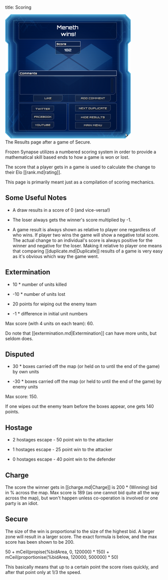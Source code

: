 title: Scoring

<div class="thumb tright"><div class="thumbinner" style="width:402px;"><img src="images/thumb/c/c5/Scoring.png/400px-Scoring.png" />  <div class="thumbcaption">The Results page after a game of Secure.</div></div></div>

Frozen Synapse utilizes a numbered scoring system in order to provide a mathematical skill based ends to how a game is won or lost.

The score that a player gets in a game is used to calculate the change to their Elo [[rank.md|rating]].

This page is primarily meant just as a compilation of scoring mechanics.



## <span class="mw-headline" id="Some_Useful_Notes"> Some Useful Notes </span>

*   A draw results in a score of 0 (and vice-versa!)

*   The loser always gets the winner's score multiplied by -1.

*   A game result is always shown as relative to player one regardless of who wins. If player two wins the game will show a negative total score. The actual change to an individual's score is always positive for the winner and negative for the loser. Making it relative to player one means that comparing [[duplicate.md|Duplicate]] results of a game is very easy as it's obvious which way the game went.

## <span class="mw-headline" id="Extermination">Extermination</span>

*   10 * number of units killed

*   -10 * number of units lost

*   20 points for wiping out the enemy team

*   -1 * difference in initial unit numbers

Max score (with 4 units on each team): 60.

Do note that [[extermination.md|Extermination]] can have more units, but seldom does.

## <span class="mw-headline" id="Disputed">Disputed</span>

*   30 * boxes carried off the map (or held on to until the end of the game) by own units

*   -30 * boxes carried off the map (or held to until the end of the game) by enemy units

Max score: 150.

If one wipes out the enemy team before the boxes appear, one gets 140 points.

## <span class="mw-headline" id="Hostage">Hostage</span>

*   2 hostages escape - 50 point win to the attacker

*   1 hostages escape - 25 point win to the attacker

*   0 hostages escape - 40 point win to the defender

## <span class="mw-headline" id="Charge">Charge</span>

The score the winner gets in [[charge.md|Charge]] is 200 * (Winning) bid in&#160;% across the map. Max score is 189 (as one cannot bid quite all the way across the map), but won't happen unless co-operation is involved or one party is an idiot.

## <span class="mw-headline" id="Secure">Secure</span>

The size of the win is proportional to the size of the highest bid. A larger zone will result in a larger score. The exact formula is below, and the max score has been shown to be 200.

50 + mCeil(propise(%bidArea, 0, 120000) * 150) + mCeil(proportionise(%bidArea, 120000, 500000) * 50)

This basically means that up to a certain point the score rises quickly, and after that point only at 1/3 the speed.

<!-- 
NewPP limit report
Preprocessor node count: 23/1000000
Post‐expand include size: 0/2097152 bytes
Template argument size: 0/2097152 bytes
Expensive parser function count: 0/100
-->

<!-- Saved in parser cache with key fs_error420_com:pcache:idhash:125-0!*!0!!en!2!* and timestamp 20140723040212 -->